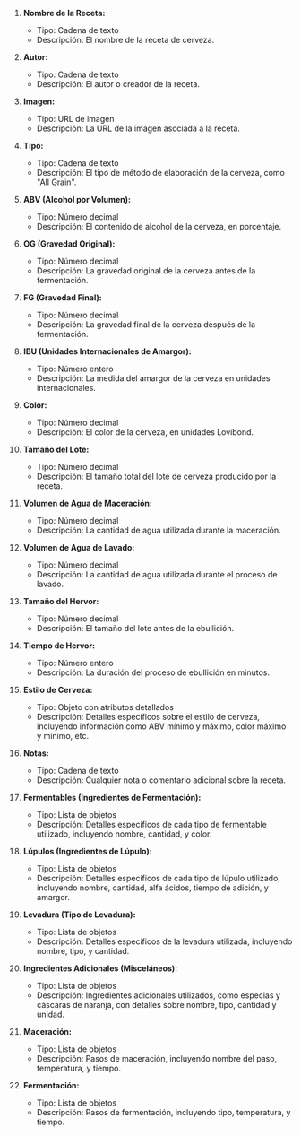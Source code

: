 1. **Nombre de la Receta:**
   - Tipo: Cadena de texto
   - Descripción: El nombre de la receta de cerveza.

2. **Autor:**
   - Tipo: Cadena de texto
   - Descripción: El autor o creador de la receta.

3. **Imagen:**
   - Tipo: URL de imagen
   - Descripción: La URL de la imagen asociada a la receta.

4. **Tipo:**
   - Tipo: Cadena de texto
   - Descripción: El tipo de método de elaboración de la cerveza, como "All Grain".

5. **ABV (Alcohol por Volumen):**
   - Tipo: Número decimal
   - Descripción: El contenido de alcohol de la cerveza, en porcentaje.

6. **OG (Gravedad Original):**
   - Tipo: Número decimal
   - Descripción: La gravedad original de la cerveza antes de la fermentación.

7. **FG (Gravedad Final):**
   - Tipo: Número decimal
   - Descripción: La gravedad final de la cerveza después de la fermentación.

8. **IBU (Unidades Internacionales de Amargor):**
   - Tipo: Número entero
   - Descripción: La medida del amargor de la cerveza en unidades internacionales.

9. **Color:**
   - Tipo: Número decimal
   - Descripción: El color de la cerveza, en unidades Lovibond.

10. **Tamaño del Lote:**
    - Tipo: Número decimal
    - Descripción: El tamaño total del lote de cerveza producido por la receta.

11. **Volumen de Agua de Maceración:**
    - Tipo: Número decimal
    - Descripción: La cantidad de agua utilizada durante la maceración.

12. **Volumen de Agua de Lavado:**
    - Tipo: Número decimal
    - Descripción: La cantidad de agua utilizada durante el proceso de lavado.

13. **Tamaño del Hervor:**
    - Tipo: Número decimal
    - Descripción: El tamaño del lote antes de la ebullición.

14. **Tiempo de Hervor:**
    - Tipo: Número entero
    - Descripción: La duración del proceso de ebullición en minutos.

15. **Estilo de Cerveza:**
    - Tipo: Objeto con atributos detallados
    - Descripción: Detalles específicos sobre el estilo de cerveza, incluyendo información como ABV mínimo y máximo, color máximo y mínimo, etc.

16. **Notas:**
    - Tipo: Cadena de texto
    - Descripción: Cualquier nota o comentario adicional sobre la receta.

17. **Fermentables (Ingredientes de Fermentación):**
    - Tipo: Lista de objetos
    - Descripción: Detalles específicos de cada tipo de fermentable utilizado, incluyendo nombre, cantidad, y color.

18. **Lúpulos (Ingredientes de Lúpulo):**
    - Tipo: Lista de objetos
    - Descripción: Detalles específicos de cada tipo de lúpulo utilizado, incluyendo nombre, cantidad, alfa ácidos, tiempo de adición, y amargor.

19. **Levadura (Tipo de Levadura):**
    - Tipo: Lista de objetos
    - Descripción: Detalles específicos de la levadura utilizada, incluyendo nombre, tipo, y cantidad.

20. **Ingredientes Adicionales (Misceláneos):**
    - Tipo: Lista de objetos
    - Descripción: Ingredientes adicionales utilizados, como especias y cáscaras de naranja, con detalles sobre nombre, tipo, cantidad y unidad.

21. **Maceración:**
    - Tipo: Lista de objetos
    - Descripción: Pasos de maceración, incluyendo nombre del paso, temperatura, y tiempo.

22. **Fermentación:**
    - Tipo: Lista de objetos
    - Descripción: Pasos de fermentación, incluyendo tipo, temperatura, y tiempo.